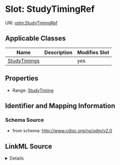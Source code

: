 # Slot: StudyTimingRef

URI: [odm:StudyTimingRef](http://www.cdisc.org/ns/odm/v2.0/StudyTimingRef)



<!-- no inheritance hierarchy -->




## Applicable Classes

| Name | Description | Modifies Slot |
| --- | --- | --- |
[StudyTimings](StudyTimings.md) |  |  yes  |







## Properties

* Range: [StudyTiming](StudyTiming.md)





## Identifier and Mapping Information







### Schema Source


* from schema: http://www.cdisc.org/ns/odm/v2.0




## LinkML Source

<details>
```yaml
name: StudyTimingRef
from_schema: http://www.cdisc.org/ns/odm/v2.0
rank: 1000
alias: StudyTimingRef
domain_of:
- StudyTimings
range: StudyTiming

```
</details>